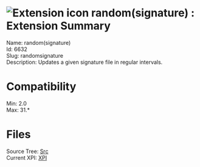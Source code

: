 # ![Extension icon](https://addons.thunderbird.net/user-media/addon_icons/6/6632-64.png?modified=1551356095) random(signature) : Extension Summary

Name: random(signature)  
Id: 6632  
Slug: randomsignature  
Description: Updates a given signature file in regular intervals.
  

# Compatibility
Min: 2.0  
Max: 31.*  

# Files

Source Tree: [Src](C:/Dev/Thunderbird/ThunderKdB/xall/xOther/6632-randomsignature/src)  
Current XPI: [XPI](C:/Dev/Thunderbird/ThunderKdB/xall/xOther/6632-randomsignature/xpi)  



